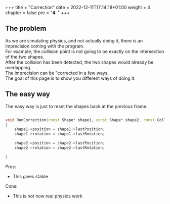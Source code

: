+++
title = "Correction"
date = 2022-12-11T17:14:18+01:00
weight = 4
chapter = false
pre = "<b>4. </b>"
+++

## The problem

As we are simulating physics, and not actually doing it, there is an imprecision coming with the program.\
For example, the collision point is not going to be exactly on the intersection of the two shapes.\
After the collision has been detected, the two shapes would already be overlapping.\
The imprecision can be "corrected in a few ways.\
The goal of this page is to show you different ways of doing it.

## The easy way

The easy way is just to reset the shapes back at the previous frame.

```cpp

void RunCorrection(const Shape* shape1, const Shape* shape2, const CollisionInfo& it)
{
    shape1->position = shape1->lastPosition;
    shape1->rotation = shape1->lastRotation;

    shape2->position = shape2->lastPosition;
    shape2->rotation = shape2->lastRotation;

}

```

Pros:
- This gives stable

Cons:
- This is not how real physics work


